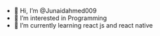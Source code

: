 - 👋 Hi, I’m @Junaidahmed009
- 👀 I’m interested in Programming
- 🌱 I’m currently learning react js and react native
 

<!---
Junaidahmed009/Junaidahmed009 is a ✨ special ✨ repository because its `README.md` (this file) appears on your GitHub profile.
You can click the Preview link to take a look at your changes.
💞️ I’m looking to collaborate on ...
📫 How to reach me ...
 😄 Pronouns: ...
⚡ Fun fact: ...
--->
